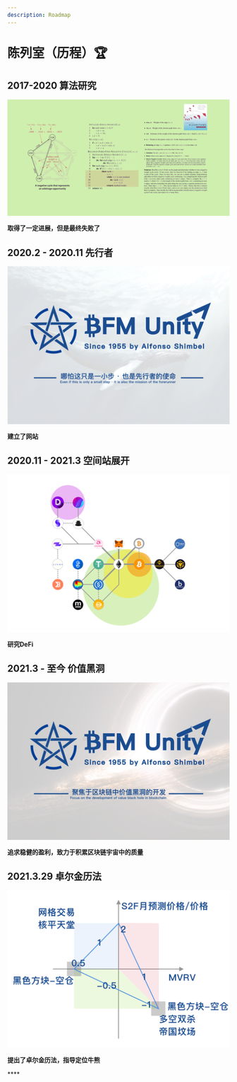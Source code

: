 ```yaml
---
description: Roadmap
---
```


# 陈列室（历程）🏆

## 2017-2020        算法研究

![Bellman-Ford&#x7B97;&#x6CD5;&#x7814;&#x7A76;](.gitbook/assets/b49d19a6fef2385395ae687a10007929.png)

**取得了一定进展，但是最终失败了**

## 2020.2 - 2020.11      先行者

![&#x5148;&#x884C;&#x8005;&#x7684;&#x4F7F;&#x547D;](.gitbook/assets/bfm-unity%20%281%29.png)

**建立了网站**

## 2020.11 - 2021.3      空间站展开

![DeFi&#x7A7A;&#x95F4;&#x7AD9;&#x5C55;&#x5F00;](.gitbook/assets/defi_2.png)

**研究DeFi**

## 2021.3 - 至今        价值黑洞

![&#x4EF7;&#x503C;&#x9ED1;&#x6D1E;&#x7684;&#x5F00;&#x53D1;](.gitbook/assets/bfm-unity-2.0.png)

**追求稳健的盈利，致力于积累区块链宇宙中的质量**

## **2021.3.29**        **卓尔金历法**

![](.gitbook/assets/lei-da-.png)

**提出了卓尔金历法，指导定位牛熊**

\*\*\*\*

